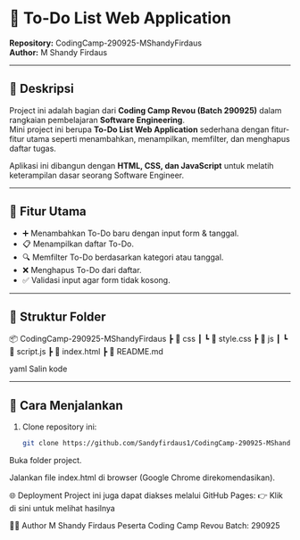 # 📝 To-Do List Web Application  
**Repository:** CodingCamp-290925-MShandyFirdaus  
**Author:** M Shandy Firdaus  

---

## 📌 Deskripsi
Project ini adalah bagian dari **Coding Camp Revou (Batch 290925)** dalam rangkaian pembelajaran **Software Engineering**.  
Mini project ini berupa **To-Do List Web Application** sederhana dengan fitur-fitur utama seperti menambahkan, menampilkan, memfilter, dan menghapus daftar tugas.  

Aplikasi ini dibangun dengan **HTML, CSS, dan JavaScript** untuk melatih keterampilan dasar seorang Software Engineer.

---

## 🎯 Fitur Utama
- ➕ Menambahkan To-Do baru dengan input form & tanggal.  
- 📋 Menampilkan daftar To-Do.  
- 🔍 Memfilter To-Do berdasarkan kategori atau tanggal.  
- ❌ Menghapus To-Do dari daftar.  
- ✅ Validasi input agar form tidak kosong.  
---

## 📂 Struktur Folder
📦 CodingCamp-290925-MShandyFirdaus
┣ 📂 css
┃ ┗ 📜 style.css
┣ 📂 js
┃ ┗ 📜 script.js
┣ 📜 index.html
┣ 📜 README.md

yaml
Salin kode

---

## 🚀 Cara Menjalankan
1. Clone repository ini:
   ```bash
   git clone https://github.com/Sandyfirdaus1/CodingCamp-290925-MShandyFirdaus.git
Buka folder project.

Jalankan file index.html di browser (Google Chrome direkomendasikan).

🌐 Deployment
Project ini juga dapat diakses melalui GitHub Pages:
👉 Klik di sini untuk melihat hasilnya

🧑‍💻 Author
M Shandy Firdaus
Peserta Coding Camp Revou
Batch: 290925
